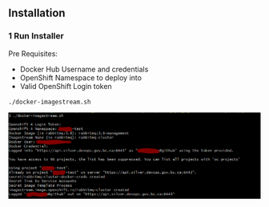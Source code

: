 ## Installation


### 1 Run Installer

Pre Requisites:
* Docker Hub Username and credentials
* OpenShift Namespace to deploy into
* Valid OpenShift Login token


```
./docker-imagestream.sh
```


[![N|Solid](https://github.com/ChrisHoban/ssg-openshift-meta-templates/blob/master/local_docker_image_script.PNG)](https://github.com/ChrisHoban/ssg-openshift-meta-templates/blob/master/openshift/oc4-meta-templates/scripts/local_docker_image_script.PNG)
